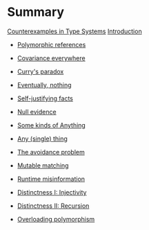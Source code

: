 # Summary

[Counterexamples in Type Systems](title.md)
[Introduction](intro.md)

  - [Polymorphic references](polymorphic-references.md)
  - [Covariance everywhere](general-covariance.md)
  - [Curry's paradox](currys-paradox.md)

  - [Eventually, nothing](eventually-nothing.md)
  - [Self-justifying facts](self-justification.md)
  - [Null evidence](null-evidence.md)

  - [Some kinds of Anything](anythings.md)
  - [Any (single) thing](anything-once.md)

  - [The avoidance problem](avoidance.md)

  - [Mutable matching](mutable-matching.md)

  - [Runtime misinformation](runtime-misinformation.md)

  - [Distinctness I: Injectivity](distinctness-injectivity.md)
  - [Distinctness II: Recursion](distinctness-recursion.md)

  - [Overloading polymorphism](overloading-polymorphism.md)

<!--

"Injective type families for Haskell", Eisenberg.
(ctrl-F "unsound")


equirecursive uniqueness:
  uniqueness / nonuniqueness is roughly equi / iso
  if assuming uniqueness, don't check contractivity



An Injection from Set->Set to Set seems to be bad in two different ways.
There are proofs that it's anticlassical, and proofs that it's inconsistent.
The inconsistency proofs might rely on impredicativity?
I don't see why the anticlassical proofs aren't already proofs of false.
Well, because I don't have double-negation-shift for Set!

more injective nonsense:
https://github.com/leanprover/lean/issues/654
https://gist.github.com/leodemoura/0c88341bb585bf9a72e6
https://github.com/idris-lang/Idris-dev/issues/3687
https://lists.chalmers.se/pipermail/agda/2010/001530.html
http://comments.gmane.org/gmane.science.mathematics.logic.coq.club/4348
https://lists.chalmers.se/pipermail/agda/2010/001565.html
https://lists.chalmers.se/pipermail/agda/2010/001526.html

Recursive types:
  - non-strictly-positive types + impredicativity (COLOG'88 Coquand)

Impredicativity:
  - Type:Type (Girard's paradox. Leo's OCaml impl.)
  - http://okmij.org/ftp/Haskell/impredicativity-bites.html

Subtyping:
  - impredicativity: undecidable Fsub (java example?)
    [2] Bounded quantification is undecidable, Pierce
    http://www.cis.upenn.edu/~bcpierce/papers/fsubpopl.ps
    (example by Ghelli on page 4)

Quotient types:
  - http://strictlypositive.org/Ripley.pdf, 2
  - https://lists.chalmers.se/pipermail/agda/2012/004052.html


  

GeneralizedNewtypeDeriving and roles
https://ghc.haskell.org/trac/ghc/ticket/1496
https://ghc.haskell.org/trac/ghc/ticket/2721


Conor's ripley (embiggening definitional equality)
http://strictlypositive.org/Ripley.pdf
1. Codata
3. (0 -> A)

Large eliminations are bad:
p70 of TAPL2  (coquand 1986)

p88 of TAPL2 (effects)
p312,336 of TAPL2 (first-class module projections, generativity)

Berardi's paradox and others in the coq stdlib

https://coq.inria.fr/cocorico/CoqTerminationDiscussion

"specialization" in rust:
https://aturon.github.io/blog/2017/07/08/lifetime-dispatch/

rust JoinGuard
https://github.com/rust-lang/rust/issues/24292

more rust:
https://github.com/rust-lang/rust/issues/26656
https://github.com/rust-lang/rust/issues/25860

http://permalink.gmane.org/gmane.comp.lang.haskell.cafe/77116
http://lambda-the-ultimate.org/node/4031

(False -> False) = True
https://sympa.inria.fr/sympa/arc/coq-club/2013-12/msg00119.html
https://sympa.inria.fr/sympa/arc/coq-club/2013-12/msg00189.html

GADTs and subtyping
https://issues.scala-lang.org/browse/SI-8563
An invariant case of a covariant definition allows constructing
a covariant array, hilarity ensues.
https://issues.scala-lang.org/browse/SI-6944
https://issues.scala-lang.org/browse/SI-7952
https://issues.scala-lang.org/browse/SI-8241

generics in C#/Java/Scala:
https://www.microsoft.com/en-us/research/publication/on-decidability-of-nominal-subtyping-with-variance/
https://arxiv.org/abs/1605.05274

Generativity and modules
Fig. 4.4 of Claudio Russo's thesis (pg. 114)
Fig. 7.12/Ex. 7.4.1 (unpacking first-class mods) (pg. 270)

first class modules / side effects / something
write a function which returns a type
but has an internal state bit, which it flips
when called twice it returns two incompatible types
which must not be regarded as equivalent
https://issues.scala-lang.org/browse/SI-2079

Something similar:
the ability to create new values of a first-class type
must be very careful about how the abstract types are bound
https://issues.scala-lang.org/browse/SI-515

There seem to have been a bunch of bugs with Scala not doing variance checks.
These don't seem terribly interesting, tbh.
https://issues.scala-lang.org/browse/SI-1364
https://issues.scala-lang.org/browse/SI-8737
https://issues.scala-lang.org/browse/SI-7093 (most interesting one)
https://issues.scala-lang.org/browse/SI-8737
https://issues.scala-lang.org/browse/SI-9549
https://issues.scala-lang.org/browse/SI-5060

If we have higher-kinded quantification, subtyping and variance
then we must ensure the variance advertised is not more general
than the variance implemented.
It's not enough to quantify over type constructors, I think.
We need to quantify over type constructors of given variance.
Excellent bug.
https://issues.scala-lang.org/browse/SI-2066?orig=1



In the presence of side-effects (fresh names, refs, exceptions) and first-class types, the same expression might evaluate to different types different times.
I think this is the same as several first-class module bugs (Russo's thesis?)
https://github.com/scala/bug/issues/10619
"paths" in
https://www.scala-lang.org/files/archive/spec/2.11/03-types.html
"stable identifier" in
https://issues.scala-lang.org/browse/SI-963
  - moscow ML bug
http://www.seas.upenn.edu/~sweirich/types/archive/1999-2003/msg01136.html

Recursive type definitions can cause unsatisfiable constraint cycles.
I don't know whether this is specific to subtyping.
https://issues.scala-lang.org/browse/SI-9715


Something complicated here.
I think it's interaction between first-class/path-dependent types,
existentials, overloading, and subtyping.
https://issues.scala-lang.org/browse/SI-7278
https://issues.scala-lang.org/browse/SI-1557
https://groups.google.com/forum/#!topic/scala-language/vQYwywr0LL4/discussion (best explanation)



hhvm object-private vs private, covariance
https://github.com/facebook/hhvm/issues/7216
maybe the same issue as covariance in ocaml private row types?


covariance and self types break
https://github.com/facebook/hhvm/issues/7254

intersection types and effects
http://www.cs.cmu.edu/~fp/papers/icfp00.pdf
seems sorta unsurprising given (Trevor Jim's?) result that P2 with intersections is roughly hindley-milner.


haskell abstraction and global coherence
https://stackoverflow.com/questions/34645745/can-i-magic-up-type-equality-from-a-functional-dependency


agda: subterm check and type equality (same as Denes' coq one?)
https://sympa.inria.fr/sympa/arc/coq-club/2014-03/msg00002.html
https://github.com/agda/agda/issues/1023/


failure of normalization in impredicative type theory
with proof-irrelevant propositional equality
andreas abel and thierry coquand

recursive cows:
https://github.com/effect-handlers/effects-rosetta-stone/tree/master/examples/recursive-cow


-->